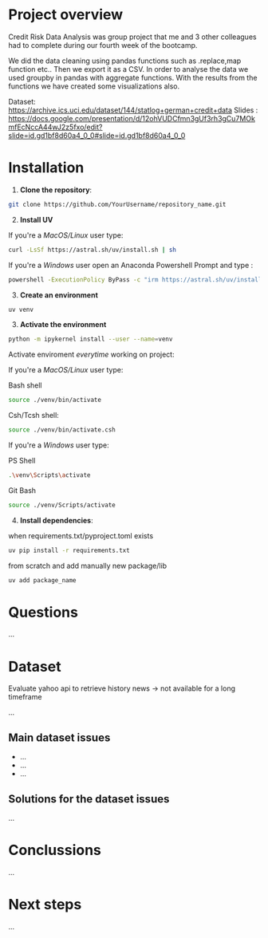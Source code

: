 # Project overview
Credit Risk Data Analysis  was group project that me and 3 other colleagues had to complete during our fourth week of the  bootcamp. 

We did the data cleaning using pandas functions such as .replace,map function etc.. Then we export it as a CSV.
In order to analyse the data we used groupby in pandas with aggregate functions.
With the results from the functions we have created some visualizations also.

Dataset: https://archive.ics.uci.edu/dataset/144/statlog+german+credit+data
Slides : https://docs.google.com/presentation/d/12ohVUDCfmn3gUf3rh3gCu7MOkmfEcNccA44wJ2z5fxo/edit?slide=id.gd1bf8d60a4_0_0#slide=id.gd1bf8d60a4_0_0

# Installation

1. **Clone the repository**:

```bash
git clone https://github.com/YourUsername/repository_name.git
```

2. **Install UV**

If you're a *MacOS/Linux* user type:

```bash
curl -LsSf https://astral.sh/uv/install.sh | sh
```

If you're a *Windows* user open an Anaconda Powershell Prompt and type :

```bash
powershell -ExecutionPolicy ByPass -c "irm https://astral.sh/uv/install.ps1 | iex"
```

3. **Create an environment**

```bash
uv venv 
```

3. **Activate the environment**

```bash
python -m ipykernel install --user --name=venv
```

Activate enviroment *everytime* working on project:


If you're a *MacOS/Linux* user type:

Bash shell
```bash
source ./venv/bin/activate
```

Csh/Tcsh shell:

```bash
source ./venv/bin/activate.csh
```

If you're a *Windows* user type:

PS Shell
```bash
.\venv\Scripts\activate
```
Git Bash
```bash
source ./venv/Scripts/activate
```
4. **Install dependencies**:

when requirements.txt/pyproject.toml exists
```bash
uv pip install -r requirements.txt
```

from scratch and add manually new package/lib
```bash
uv add package_name
```

# Questions 
...

# Dataset 
Evaluate yahoo api to retrieve history news -> not available for a long timeframe

...

## Main dataset issues

- ...
- ...
- ...

## Solutions for the dataset issues
...

# Conclussions
...

# Next steps
...
